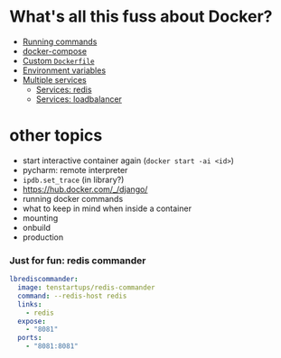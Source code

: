# What's all this fuss about Docker?

- [Running commands](01_running_commands.md)
- [docker-compose](02_docker_compose.md)
- [Custom ``Dockerfile``](03_Dockerfile.md)
- [Environment variables](04_environment.md)
- [Multiple services](05_multiple_services.md)
    - [Services: redis](06_services_redis.md)
    - [Services: loadbalancer](07_services_loadbalancer.md)


# other topics

* start interactive container again (``docker start -ai <id>``)
* pycharm: remote interpreter
* ``ipdb.set_trace`` (in library?)
* https://hub.docker.com/_/django/
* running docker commands
* what to keep in mind when inside a container
* mounting
* onbuild
* production


### Just for fun: redis commander

```yaml
lbrediscommander:
  image: tenstartups/redis-commander
  command: --redis-host redis
  links:
    - redis
  expose:
    - "8081"
  ports:
    - "8081:8081"
```

